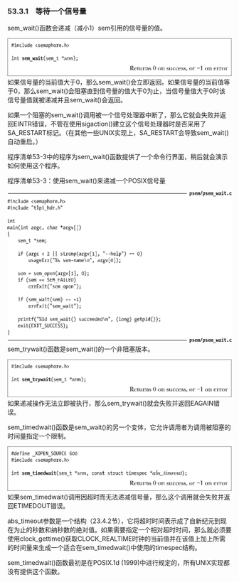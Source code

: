 ### 53.3.1　等待一个信号量

sem_wait()函数会递减（减小1）sem引用的信号量的值。



![1366.png](../images/1366.png)
如果信号量的当前值大于0，那么sem_wait()会立即返回。如果信号量的当前值等于0，那么sem_wait()会阻塞直到信号量的值大于0为止，当信号量值大于0时该信号量值就被递减并且sem_wait()会返回。

如果一个阻塞的sem_wait()调用被一个信号处理器中断了，那么它就会失败并返回EINTR错误，不管在使用sigaction()建立这个信号处理器时是否采用了SA_RESTART标记。（在其他一些UNIX实现上，SA_RESTART会导致sem_wait()自动重启。）

程序清单53-3中的程序为sem_wait()函数提供了一个命令行界面，稍后就会演示如何使用这个程序。

程序清单53-3：使用sem_wait()来递减一个POSIX信号量



![1367.png](../images/1367.png)
sem_trywait()函数是sem_wait()的一个非阻塞版本。



![1368.png](../images/1368.png)
如果递减操作无法立即被执行，那么sem_trywait()就会失败并返回EAGAIN错误。

sem_timedwait()函数是sem_wait()的另一个变体，它允许调用者为调用被阻塞的时间量指定一个限制。



![1369.png](../images/1369.png)
如果sem_timedwait()调用因超时而无法递减信号量，那么这个调用就会失败并返回ETIMEDOUT错误。

abs_timeout参数是一个结构（23.4.2节），它将超时时间表示成了自新纪元到现在为止的秒数和纳秒数的绝对值。如果需要指定一个相对超时时间，那么就必须要使用clock_gettime()获取CLOCK_REALTIME时钟的当前值并在该值上加上所需的时间量来生成一个适合在sem_timedwait()中使用的timespec结构。

sem_timedwait()函数最初是在POSIX.1d (1999)中进行规定的，所有UNIX实现都没有提供这个函数。

